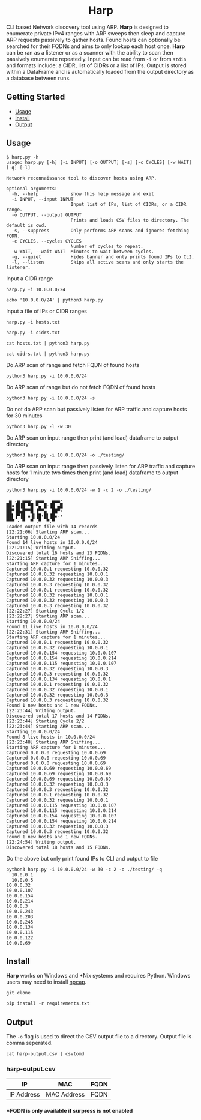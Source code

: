 <h1 align="center">
 Harp
 </h1>

  CLI based Network discovery tool using ARP. **Harp** is designed to enumerate private IPv4 ranges with ARP sweeps then sleep and capture ARP requests passively to gather hosts. Found hosts can optionally be searched for their FQDNs and aims to only lookup each host once. **Harp** can be ran as a listener or as a scanner with the ability to scan then passively enumerate repeatedly. Input can be read from `-i` or from `stdin` and formats include: a CIDR, list of CIDRs or a list of IPs. Output is stored within a DataFrame and is automatically loaded from the output directory as a database between runs. 

  ## Getting Started

- [Usage](#usage)
- [Install](#install)
- [Output](#output)

## Usage

```
$ harp.py -h
usage: harp.py [-h] [-i INPUT] [-o OUTPUT] [-s] [-c CYCLES] [-w WAIT] [-q] [-l]

Network reconnaissance tool to discover hosts using ARP.

optional arguments:
  -h, --help            show this help message and exit
  -i INPUT, --input INPUT
                        Input list of IPs, list of CIDRs, or a CIDR range.
  -o OUTPUT, --output OUTPUT
                        Prints and loads CSV files to directory. The default is cwd.
  -s, --suppress        Only performs ARP scans and ignores fetching FQDN.
  -c CYCLES, --cycles CYCLES
                        Number of cycles to repeat.
  -w WAIT, --wait WAIT  Minutes to wait between cycles.
  -q, --quiet           Hides banner and only prints found IPs to CLI.
  -l, --listen          Skips all active scans and only starts the listener.
```

Input a CIDR range
```
harp.py -i 10.0.0.0/24

echo '10.0.0.0/24' | python3 harp.py
```

Input a file of IPs or CIDR ranges
```
harp.py -i hosts.txt

harp.py -i cidrs.txt

cat hosts.txt | python3 harp.py

cat cidrs.txt | python3 harp.py
```


Do ARP scan of range and fetch FQDN of found hosts
```
python3 harp.py -i 10.0.0.0/24
```
Do ARP scan of range but do not fetch FQDN of found hosts
```
python3 harp.py -i 10.0.0.0/24 -s
```
Do not do ARP scan but passively listen for ARP traffic and capture hosts for 30 minutes
```
python3 harp.py -l -w 30
```
Do ARP scan on input range then print (and load) dataframe to output directory
```
python3 harp.py -i 10.0.0.0/24 -o ./testing/
```
Do ARP scan on input range then passively listen for ARP traffic and capture hosts for 1 minute two times then print (and load) dataframe to output directory
```
python3 harp.py -i 10.0.0.0/24 -w 1 -c 2 -o ./testing/

 ▄ .▄ ▄▄▄· ▄▄▄   ▄▄▄·
██▪▐█▐█ ▀█ ▀▄ █·▐█ ▄█
██▀▐█▄█▀▀█ ▐▀▀▄  ██▀·
██▌▐▀▐█ ▪▐▌▐█•█▌▐█▪·•
▀▀▀ · ▀  ▀ .▀  ▀.▀
Loaded output file with 14 records
[22:21:06] Starting ARP scan...
Starting 10.0.0.0/24
Found 14 live hosts in 10.0.0.0/24
[22:21:15] Writing output.
Discovered total 16 hosts and 13 FQDNs.
[22:21:15] Starting ARP Sniffing...
Starting ARP capture for 1 minutes...
Captured 10.0.0.1 requesting 10.0.0.32
Captured 10.0.0.32 requesting 10.0.0.1
Captured 10.0.0.32 requesting 10.0.0.3
Captured 10.0.0.3 requesting 10.0.0.32
Captured 10.0.0.1 requesting 10.0.0.32
Captured 10.0.0.32 requesting 10.0.0.1
Captured 10.0.0.32 requesting 10.0.0.3
Captured 10.0.0.3 requesting 10.0.0.32
[22:22:27] Starting Cycle 1/2
[22:22:27] Starting ARP scan...
Starting 10.0.0.0/24
Found 11 live hosts in 10.0.0.0/24
[22:22:31] Starting ARP Sniffing...
Starting ARP capture for 1 minutes...
Captured 10.0.0.1 requesting 10.0.0.32
Captured 10.0.0.32 requesting 10.0.0.1
Captured 10.0.0.154 requesting 10.0.0.107
Captured 10.0.0.154 requesting 10.0.0.214
Captured 10.0.0.115 requesting 10.0.0.107
Captured 10.0.0.32 requesting 10.0.0.3
Captured 10.0.0.3 requesting 10.0.0.32
Captured 10.0.0.134 requesting 10.0.0.1
Captured 10.0.0.1 requesting 10.0.0.32
Captured 10.0.0.32 requesting 10.0.0.1
Captured 10.0.0.32 requesting 10.0.0.3
Captured 10.0.0.3 requesting 10.0.0.32
Found 1 new hosts and 1 new FQDNs.
[22:23:44] Writing output.
Discovered total 17 hosts and 14 FQDNs.
[22:23:44] Starting Cycle 2/2
[22:23:44] Starting ARP scan...
Starting 10.0.0.0/24
Found 8 live hosts in 10.0.0.0/24
[22:23:48] Starting ARP Sniffing...
Starting ARP capture for 1 minutes...
Captured 0.0.0.0 requesting 10.0.0.69
Captured 0.0.0.0 requesting 10.0.0.69
Captured 0.0.0.0 requesting 10.0.0.69
Captured 10.0.0.69 requesting 10.0.0.69
Captured 10.0.0.69 requesting 10.0.0.69
Captured 10.0.0.69 requesting 10.0.0.69
Captured 10.0.0.32 requesting 10.0.0.3
Captured 10.0.0.3 requesting 10.0.0.32
Captured 10.0.0.1 requesting 10.0.0.32
Captured 10.0.0.32 requesting 10.0.0.1
Captured 10.0.0.115 requesting 10.0.0.107
Captured 10.0.0.115 requesting 10.0.0.214
Captured 10.0.0.154 requesting 10.0.0.107
Captured 10.0.0.154 requesting 10.0.0.214
Captured 10.0.0.32 requesting 10.0.0.3
Captured 10.0.0.3 requesting 10.0.0.32
Found 1 new hosts and 1 new FQDNs.
[22:24:54] Writing output.
Discovered total 18 hosts and 15 FQDNs.
```
Do the above but only print found IPs to CLI and output to file
```
python3 harp.py -i 10.0.0.0/24 -w 30 -c 2 -o ./testing/ -q
  10.0.0.1
  10.0.0.5
10.0.0.32
10.0.0.107
10.0.0.154
10.0.0.214
10.0.0.3
10.0.0.243
10.0.0.203
10.0.0.245
10.0.0.134
10.0.0.115
10.0.0.122
10.0.0.69
```


## Install

**Harp** works on Windows and *Nix systems and requires Python. Windows users may need to install [npcap](https://npcap.org/).


```
git clone 
```

```
pip install -r requirements.txt
```

## Output

The `-o` flag is used to direct the CSV output file to a directory. Output file is comma seperated.

```
cat harp-output.csv | csvtomd
```

### harp-output.csv

|IP|MAC|FQDN|
 |---|---|--|
|IP Address|MAC Address|FQDN|

#### *FQDN is only available if surpress is not enabled
